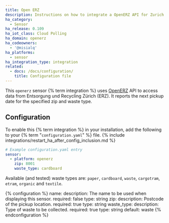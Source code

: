 ```yaml
---
title: Open ERZ
description: Instructions on how to integrate a OpenERZ API for Zurich city waste disposal with Home Assistant
ha_category:
  - Sensor
ha_release: 0.109
ha_iot_class: Cloud Polling
ha_domain: openerz
ha_codeowners:
  - '@misialq'
ha_platforms:
  - sensor
ha_integration_type: integration
related:
  - docs: /docs/configuration/
    title: Configuration file
---
```


This `openerz` sensor {% term integration %} uses [OpenERZ](http://openerz.metaodi.ch/) API to access data from Entsorgung und Recycling Zürich (ERZ). It reports the next pickup date for the specified zip and waste type.

## Configuration

To enable this {% term integration %} in your installation, add the following to your {% term "`configuration.yaml`" %} file.
{% include integrations/restart_ha_after_config_inclusion.md %}

```yaml
# Example configuration.yaml entry
sensor:
  - platform: openerz
    zip: 8001
    waste_type: cardboard
```

Available (and tested) waste types are: `paper`, `cardboard`, `waste`, `cargotram`, `etram`, `organic` and `textile`.

{% configuration %}
name:
  description: The name to be used when displaying this sensor.
  required: false
  type: string
zip:
  description: Postcode of the pickup location.
  required: true
  type: string
waste_type:
  description: Type of waste to be collected.
  required: true
  type: string
  default: waste
{% endconfiguration %}
